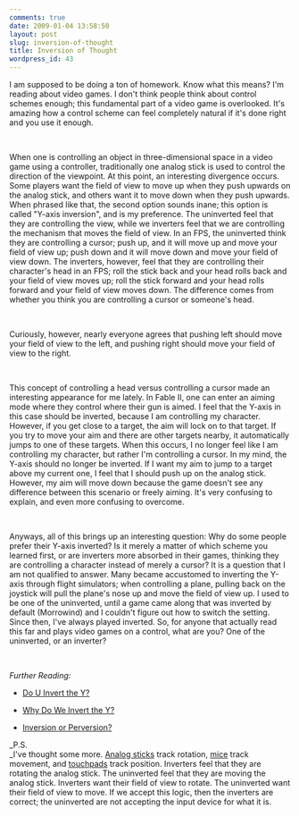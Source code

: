 ```yaml
---
comments: true
date: 2009-01-04 13:58:50
layout: post
slug: inversion-of-thought
title: Inversion of Thought
wordpress_id: 43
---
```


I am supposed to be doing a ton of homework. Know what this means? I'm reading about video games. I don't think people think about control schemes enough; this fundamental part of a video game is overlooked. It's amazing how a control scheme can feel completely natural if it's done right and you use it enough.




 




When one is controlling an object in three-dimensional space in a video game using a controller, traditionally one analog stick is used to control the direction of the viewpoint. At this point, an interesting divergence occurs. Some players want the field of view to move up when they push upwards on the analog stick, and others want it to move down when they push upwards. When phrased like that, the second option sounds inane; this option is called "Y-axis inversion", and is my preference. The uninverted feel that they are controlling the view, while we inverters feel that we are controlling the mechanism that moves the field of view. In an FPS, the uninverted think they are controlling a cursor; push up, and it will move up and move your field of view up; push down and it will move down and move your field of view down. The inverters, however, feel that they are controlling their character's head in an FPS; roll the stick back and your head rolls back and your field of view moves up; roll the stick forward and your head rolls forward and your field of view moves down. The difference comes from whether you think you are controlling a cursor or someone's head. 




 




Curiously, however, nearly everyone agrees that pushing left should move your field of view to the left, and pushing right should move your field of view to the right.




 




This concept of controlling a head versus controlling a cursor made an interesting appearance for me lately. In Fable II, one can enter an aiming mode where they control where their gun is aimed. I feel that the Y-axis in this case should be inverted, because I am controlling my character. However, if you get close to a target, the aim will lock on to that target. If you try to move your aim and there are other targets nearby, it automatically jumps to one of these targets. When this occurs, I no longer feel like I am controlling my character, but rather I'm controlling a cursor. In my mind, the Y-axis should no longer be inverted. If I want my aim to jump to a target above my current one, I feel that I should push up on the analog stick. However, my aim will move down because the game doesn't see any difference between this scenario or freely aiming. It's very confusing to explain, and even more confusing to overcome.




 




Anyways, all of this brings up an interesting question: Why do some people prefer their Y-axis inverted? Is it merely a matter of which scheme you learned first, or are inverters more absorbed in their games, thinking they are controlling a character instead of merely a cursor? It is a question that I am not qualified to answer. Many became accustomed to inverting the Y-axis through flight simulators; when controlling a plane, pulling back on the joystick will pull the plane's nose up and move the field of view up. I used to be one of the uninverted, until a game came along that was inverted by default (Morrowind) and I couldn't figure out how to switch the setting. Since then, I've always played inverted. So, for anyone that actually read this far and plays video games on a control, what are you? One of the uninverted, or an inverter?




 




_Further Reading:_






  * [Do U Invert the Y?](http://www.1up.com/do/blogEntry?bId=8090440&publicUserId=5844801) 

  * [Why Do We Invert the Y?](http://game.salesmunn.com/index.php?p=60) 

  * [Inversion or Perversion?](http://ponspk.blogspot.com/2009/01/inversion-or-perversion.html)


_P.S.  
_I've thought some more. [Analog sticks](http://en.wikipedia.org/wiki/Analog_stick) track rotation, [mice](http://en.wikipedia.org/wiki/Mouse_(computing)) track movement, and [touchpads](http://en.wikipedia.org/wiki/Touchpad) track position. Inverters feel that they are rotating the analog stick. The uninverted feel that they are moving the analog stick. Inverters want their field of view to rotate. The uninverted want their field of view to move. If we accept this logic, then the inverters are correct; the uninverted are not accepting the input device for what it is.
